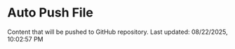 # Auto Push File

Content that will be pushed to GitHub repository.
Last updated: 08/22/2025, 10:02:57 PM